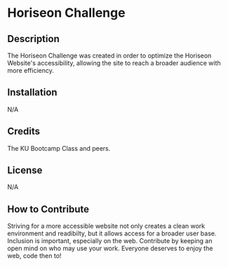 # Horiseon Challenge
## Description

The Horiseon Challenge was created in order to optimize the Horiseon Website's accessibility, allowing the site to reach a broader audience with more efficiency.

## Installation

N/A


## Credits

The KU Bootcamp Class and peers.


## License
 N/A

## How to Contribute

Striving for a more accessible website not only creates a clean work environment and readibilty, but it allows access for a broader user base. Inclusion is important, especially on the web. Contribute by keeping an open mind on who may use your work. Everyone deserves to enjoy the web, code then to!
